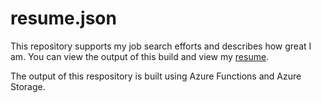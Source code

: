 # resume.json

This repository supports my job search efforts and describes how great I am. You can view the output of this build and view my [resume](https://hirezakfargo.azureedge.net/resume/resume.html).

The output of this respository is built using Azure Functions and Azure Storage. 